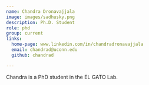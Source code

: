 ```yaml
---
name: Chandra Dronavajjala
image: images/sadhusky.png
description: Ph.D. Student
role: phd
group: current
links:
  home-page: www.linkedin.com/in/chandradronavajjala
  email: chandrad@uconn.edu 
  github: chandrad

---
```


Chandra is a PhD student in the EL GATO Lab.